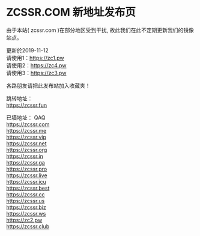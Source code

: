 # ZCSSR.COM 新地址发布页

由于本站( zcssr.com )在部分地区受到干扰, 故此我们在此不定期更新我们的镜像站点。


更新於2019-11-12<br>
请使用1：https://zc1.pw<br>
请使用2：https://zc4.pw<br>
请使用3：https://zc3.pw<br>


各路朋友请把此发布站加入收藏夹！


跳转地址：<br>
https://zcssr.fun<br>


已墙地址： QAQ<br>
https://zcssr.com<br>
https://zcssr.me<br>
https://zcssr.vip<br>
https://zcssr.net<br>
https://zcssr.org<br>
https://zcssr.in<br>
https://zcssr.ga<br>
https://zcssr.pro<br>
https://zcssr.live<br>
https://zcssr.icu<br>
https://zcssr.best<br>
https://zcssr.cc<br>
https://zcssr.us<br>
https://zcssr.biz<br>
https://zcssr.ws<br>
https://zc2.pw<br>
https://zcssr.club<br>
